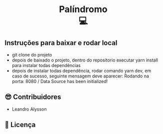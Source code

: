 <h1 align="center">
<br> Palíndromo <br> &#128187;
</h1>

## Instruções para baixar e rodar local

- git clone do projeto
- depois de baixado o projeto, dentro do repositorio executar yarn install para instalar todas dependências
- depois de instalar todas dependência, rodar comando yarn dev, em caso de sucesso, seguinte mensagem deve aparecer: Rodando na porta: 8080 / Data Source has been initialized!


## &#128526; Contribuidores

- Leandro Alysson

## &#128196; Licença
